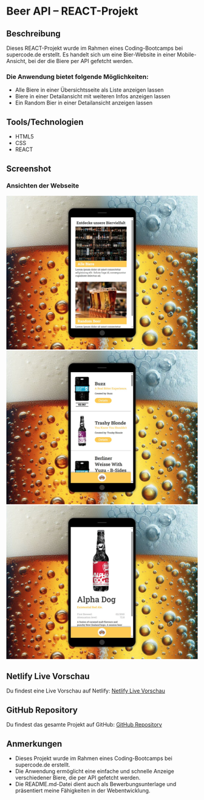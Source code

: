 # Beer API – REACT-Projekt

## Beschreibung

Dieses REACT-Projekt wurde im Rahmen eines Coding-Bootcamps bei supercode.de erstellt. 
Es handelt sich um eine Bier-Website in einer Mobile-Ansicht, bei der die Biere per API gefetcht werden.

### Die Anwendung bietet folgende Möglichkeiten:

- Alle Biere in einer Übersichtsseite als Liste anzeigen lassen
- Biere in einer Detailansicht mit weiteren Infos anzeigen lassen
- Ein Random Bier in einer Detailansicht anzeigen lassen

## Tools/Technologien
- HTML5
- CSS
- REACT

## Screenshot

### Ansichten der Webseite
![Ansicht Home](./public/screenshot_beer_api_home.jpg)
![Ansicht All Beers](./public/screenshot_beer_api_allbeers.jpg)
![Ansicht Detail Beer](./public/screenshot_beer_api_detailbeer.jpg)

## Netlify Live Vorschau

Du findest eine Live Vorschau auf Netlify: [Netlify Live Vorschau](https://reactjs-beer-api-rainer-busch.netlify.app)

## GitHub Repository

Du findest das gesamte Projekt auf GitHub: [GitHub Repository](https://github.com/w1tch3r-code/reactjs_beer_api)

## Anmerkungen

- Dieses Projekt wurde im Rahmen eines Coding-Bootcamps bei supercode.de erstellt.
- Die Anwendung ermöglicht eine einfache und schnelle Anzeige verschiedener Biere, die per API gefetcht werden.
- Die README.md-Datei dient auch als Bewerbungsunterlage und präsentiert meine Fähigkeiten in der Webentwicklung.
